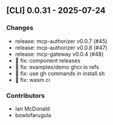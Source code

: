 ## [CLI] 0.0.31 - 2025-07-24

### Changes

- release: mcp-authorizer v0.0.7 (#45)
- release: mcp-authorizer v0.0.8 (#47)
- release: mcp-gateway v0.0.4 (#48)
- 🐛 fix: component releases
- 🐛 fix: examples/demo ghcr.io refs
- 🐛 fix: use gh commands in install.sh
- 🐛 fix: wasm ci

### Contributors

- Ian McDonald
- bowlofarugula
